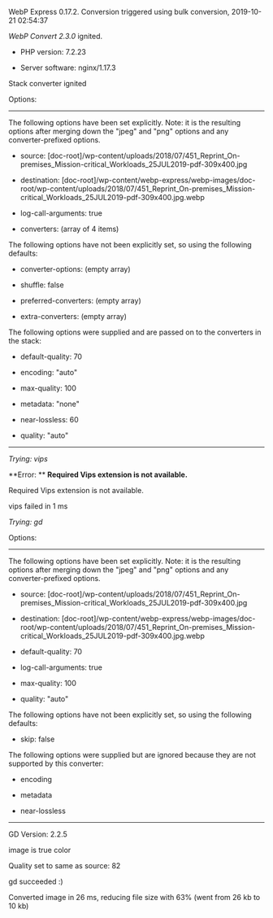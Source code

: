 WebP Express 0.17.2. Conversion triggered using bulk conversion, 2019-10-21 02:54:37

*WebP Convert 2.3.0*  ignited.
- PHP version: 7.2.23
- Server software: nginx/1.17.3

Stack converter ignited

Options:
------------
The following options have been set explicitly. Note: it is the resulting options after merging down the "jpeg" and "png" options and any converter-prefixed options.
- source: [doc-root]/wp-content/uploads/2018/07/451_Reprint_On-premises_Mission-critical_Workloads_25JUL2019-pdf-309x400.jpg
- destination: [doc-root]/wp-content/webp-express/webp-images/doc-root/wp-content/uploads/2018/07/451_Reprint_On-premises_Mission-critical_Workloads_25JUL2019-pdf-309x400.jpg.webp
- log-call-arguments: true
- converters: (array of 4 items)

The following options have not been explicitly set, so using the following defaults:
- converter-options: (empty array)
- shuffle: false
- preferred-converters: (empty array)
- extra-converters: (empty array)

The following options were supplied and are passed on to the converters in the stack:
- default-quality: 70
- encoding: "auto"
- max-quality: 100
- metadata: "none"
- near-lossless: 60
- quality: "auto"
------------


*Trying: vips* 

**Error: ** **Required Vips extension is not available.** 
Required Vips extension is not available.
vips failed in 1 ms

*Trying: gd* 

Options:
------------
The following options have been set explicitly. Note: it is the resulting options after merging down the "jpeg" and "png" options and any converter-prefixed options.
- source: [doc-root]/wp-content/uploads/2018/07/451_Reprint_On-premises_Mission-critical_Workloads_25JUL2019-pdf-309x400.jpg
- destination: [doc-root]/wp-content/webp-express/webp-images/doc-root/wp-content/uploads/2018/07/451_Reprint_On-premises_Mission-critical_Workloads_25JUL2019-pdf-309x400.jpg.webp
- default-quality: 70
- log-call-arguments: true
- max-quality: 100
- quality: "auto"

The following options have not been explicitly set, so using the following defaults:
- skip: false

The following options were supplied but are ignored because they are not supported by this converter:
- encoding
- metadata
- near-lossless
------------

GD Version: 2.2.5
image is true color
Quality set to same as source: 82
gd succeeded :)

Converted image in 26 ms, reducing file size with 63% (went from 26 kb to 10 kb)
